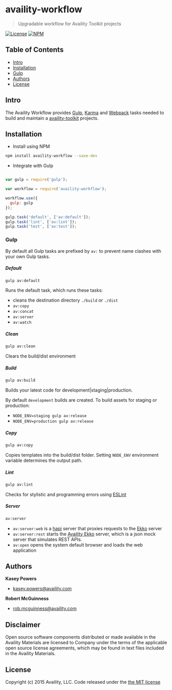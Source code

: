 # availity-workflow

> Upgradable workflow for Availity Toolkit projects

[![License](https://img.shields.io/badge/license-MIT-blue.svg?style=flat-square&label=license)](http://opensource.org/licenses/MIT)
[![NPM](http://img.shields.io/npm/v/availity-workflow.svg?style=flat-square&label=npm)](https://npmjs.org/package/availity-workflow)

## Table of Contents
* [Intro](#intro)
* [Installation](#installation)
* [Gulp](#gulp-commands)
* [Authors](#authors)
* [License](#license)

## Intro

The Availity Workflow provides [Gulp](http://gulpjs.com), [Karma](http://karma-runner.github.io/) and [Webpack](https://webpack.github.io/) tasks needed to build and maintain a [availity-toolkit](https://github.com/Availity/availity-toolkit) projects.

## Installation

- Install using NPM

```bash
npm install availity-workflow --save-dev
```

- Integrate with Gulp

```javascript

var gulp = require('gulp');

var workflow = require('availity-workflow');

workflow.use({
  gulp: gulp
});

gulp.task('default', ['av:default']);
gulp.task('lint', ['av:lint']);
gulp.task('test', ['av:test']);

```

### Gulp

By default all Gulp tasks are prefixed by `av:` to prevent name clashes with your own Gulp tasks.

##### Default

```bash
gulp av:default
```

Runs the default task, which runs these tasks:

* cleans the destination directory `./build` or `./dist`
* `av:copy `
* `av:concat`
* `av:server`
* `av:watch`

##### Clean

```sh
gulp av:clean
```

Clears the build/dist environment

##### Build

```sh
gulp av:build
```

Builds your latest code for development|staging|production.

By default `development` builds are created.  To build assets for staging or production:

* `NODE_ENV=staging gulp av:release`
* `NODE_ENV=production gulp av:release`

##### Copy

```sh
gulp av:copy
```

Copies templates into the build/dist folder.  Setting `NODE_ENV` environment variable determines the output path.


##### Lint

```sh
gulp av:lint
```

Checks for stylistic and programming errors using [ESLint](http://eslint.org/)

##### Server

```sh
av:server
```

* `av:server:web` is a [hapi](http://hapijs.com/) server that proxies requests to the [Ekko](https://github.com/Availity/availity-ekko) server
* `av:server:rest` starts the [Availity Ekko]((https://github.com/Availity/availity-ekko)) server, which is a json mock server that simulates REST APIs.
* `av:open` opens the system default browser and loads the web application


## Authors

**Kasey Powers**
+ [kasey.powers@availity.com](Kasey.Powers@availity.com)

**Robert McGuinness**
+ [rob.mcguinness@availity.com](Kasey.Powers@availity.com)


## Disclaimer

Open source software components distributed or made available in the Availity Materials are licensed to Company under the terms of the applicable open source license agreements, which may be found in text files included in the Availity Materials.


## License

Copyright (c) 2015 Availity, LLC. Code released under the [the MIT license](LICENSE)

